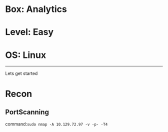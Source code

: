 # Box: Analytics
# Level: Easy
# OS: Linux
<hr>

Lets get started

# Recon

## PortScanning

command:```sudo nmap -A 10.129.72.97 -v -p- -T4```
